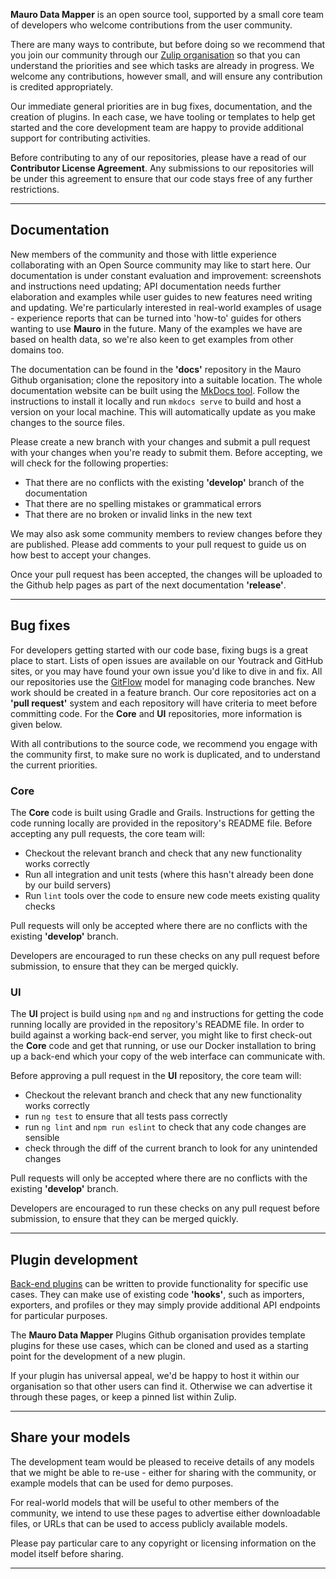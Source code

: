 **Mauro Data Mapper** is an open source tool, supported by a small core team of developers who welcome contributions from the user community. 

There are
many ways to contribute, but before doing so we recommend that you join our community through our
[Zulip organisation](https://maurodatamapper.zulipchat.com) so that you can understand the priorities and see which tasks are already in progress. We
welcome any contributions, however small, and will ensure any contribution is credited appropriately.

Our immediate general priorities are in bug fixes, documentation, and the creation of plugins. In each case, we have tooling or templates to help get
started and the core development team are happy to provide additional support for contributing activities.

Before contributing to any of our repositories, please have a read of our **Contributor License Agreement**. Any submissions to our repositories will
be under this agreement to ensure that our code stays free of any further restrictions.

---

## Documentation

New members of the community and those with little experience collaborating with an Open Source community may like to start here. Our documentation
is under constant evaluation and improvement: screenshots and instructions need updating; API documentation needs further elaboration and examples while
user guides to new features need writing and updating. We're particularly interested in real-world examples of usage - experience reports that can be
turned into 'how-to' guides for others wanting to use **Mauro** in the future. Many of the examples we have are based on health data, so we're also keen
to get examples from other domains too.

The documentation can be found in the **'docs'** repository in the Mauro Github organisation; clone the repository into a suitable location. The whole
documentation website can be built using the [MkDocs tool](https://www.mkdocs.org). Follow the instructions to install it locally and run
`mkdocs serve` to build and host a version on your local machine. This will automatically update as you make changes to the source files.

Please create a new branch with your changes and submit a pull request with your changes when you're ready to submit them. Before accepting, we will
check for the following properties:

- That there are no conflicts with the existing **'develop'** branch of the documentation
- That there are no spelling mistakes or grammatical errors
- That there are no broken or invalid links in the new text

We may also ask some community members to review changes before they are published. Please add comments to your pull request to guide us on how best
to accept your changes.

Once your pull request has been accepted, the changes will be uploaded to the Github help pages as part of the next documentation **'release'**.

---

## Bug fixes

For developers getting started with our code base, fixing bugs is a great place to start. Lists of open issues are available on our Youtrack and
GitHub sites, or you may have found your own issue you'd like to dive in and fix. All our repositories use
the [GitFlow](https://nvie.com/posts/a-successful-git-branching-model/) model for managing code branches. New work should be created in a feature
branch. Our core repositories act on a **'pull request'** system and each repository will have criteria to meet before committing code. For the **Core** and
**UI** repositories, more information is given below.

With all contributions to the source code, we recommend you engage with the community first, to make sure no work is duplicated, and to understand the
current priorities.

### Core

The **Core** code is built using Gradle and Grails. Instructions for getting the code running locally are provided in the repository's README file.
Before accepting any pull requests, the core team will:

- Checkout the relevant branch and check that any new functionality works correctly
- Run all integration and unit tests (where this hasn't already been done by our build servers)
- Run `lint` tools over the code to ensure new code meets existing quality checks

Pull requests will only be accepted where there are no conflicts with the existing **'develop'** branch.

Developers are encouraged to run these checks on any pull request before submission, to ensure that they can be merged quickly.

### UI

The **UI** project is build using `npm` and `ng` and instructions for getting the code running locally are provided in the repository's README file. In
order to build against a working back-end server, you might like to first check-out the **Core** code and get that running, or use our Docker
installation to bring up a back-end which your copy of the web interface can communicate with.

Before approving a pull request in the **UI** repository, the core team will:

- Checkout the relevant branch and check that any new functionality works correctly
- run `ng test` to ensure that all tests pass correctly
- run `ng lint` and `npm run eslint` to check that any code changes are sensible
- check through the diff of the current branch to look for any unintended changes

Pull requests will only be accepted where there are no conflicts with the existing **'develop'** branch.

Developers are encouraged to run these checks on any pull request before submission, to ensure that they can be merged quickly.

---

## Plugin development

[Back-end plugins](../../resources/architecture/#grails-plugins) can be written to provide functionality for specific use cases. They can make use of
existing code **'hooks'**, such as importers, exporters, and profiles or they may simply provide additional API endpoints for particular purposes. 

The **Mauro Data Mapper** Plugins Github organisation provides template plugins for these use cases, which can be cloned and used as a starting point 
for the development of a new plugin.  

If your plugin has universal appeal, we'd be happy to host it within our organisation so that other users can find it.  Otherwise we can advertise 
it through these pages, or keep a pinned list within Zulip.

---

## Share your models

The development team would be pleased to receive details of any models that we might be able to re-use - either for sharing with the community,
or example models that can be used for demo purposes.

For real-world models that will be useful to other members of the community, we intend to use these pages to advertise either downloadable files, or
URLs that can be used to access publicly available models.

Please pay particular care to any copyright or licensing information on the model itself before sharing.   

---